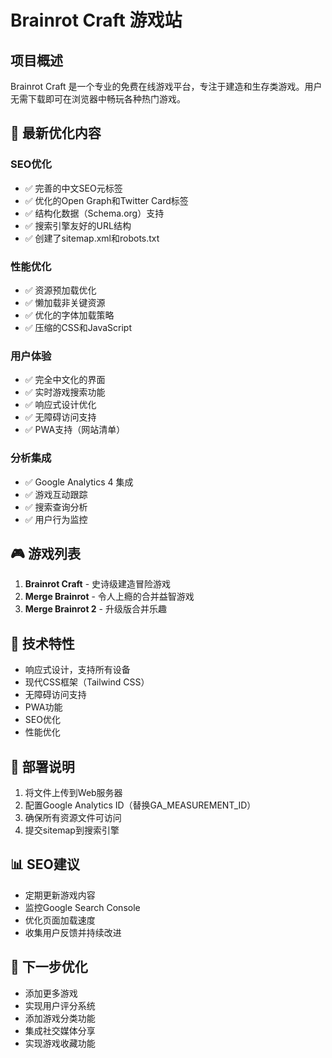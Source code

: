 # Brainrot Craft 游戏站

## 项目概述
Brainrot Craft 是一个专业的免费在线游戏平台，专注于建造和生存类游戏。用户无需下载即可在浏览器中畅玩各种热门游戏。

## 🚀 最新优化内容

### SEO优化
- ✅ 完善的中文SEO元标签
- ✅ 优化的Open Graph和Twitter Card标签
- ✅ 结构化数据（Schema.org）支持
- ✅ 搜索引擎友好的URL结构
- ✅ 创建了sitemap.xml和robots.txt

### 性能优化
- ✅ 资源预加载优化
- ✅ 懒加载非关键资源
- ✅ 优化的字体加载策略
- ✅ 压缩的CSS和JavaScript

### 用户体验
- ✅ 完全中文化的界面
- ✅ 实时游戏搜索功能
- ✅ 响应式设计优化
- ✅ 无障碍访问支持
- ✅ PWA支持（网站清单）

### 分析集成
- ✅ Google Analytics 4 集成
- ✅ 游戏互动跟踪
- ✅ 搜索查询分析
- ✅ 用户行为监控

## 🎮 游戏列表
1. **Brainrot Craft** - 史诗级建造冒险游戏
2. **Merge Brainrot** - 令人上瘾的合并益智游戏
3. **Merge Brainrot 2** - 升级版合并乐趣

## 📱 技术特性
- 响应式设计，支持所有设备
- 现代CSS框架（Tailwind CSS）
- 无障碍访问支持
- PWA功能
- SEO优化
- 性能优化

## 🔧 部署说明
1. 将文件上传到Web服务器
2. 配置Google Analytics ID（替换GA_MEASUREMENT_ID）
3. 确保所有资源文件可访问
4. 提交sitemap到搜索引擎

## 📊 SEO建议
- 定期更新游戏内容
- 监控Google Search Console
- 优化页面加载速度
- 收集用户反馈并持续改进

## 🎯 下一步优化
- 添加更多游戏
- 实现用户评分系统
- 添加游戏分类功能
- 集成社交媒体分享
- 实现游戏收藏功能
